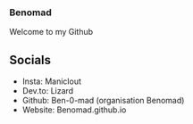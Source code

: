 ### Benomad

Welcome to my Github

## Socials

- Insta: Maniclout
- Dev.to: Lizard
- Github: Ben-0-mad (organisation Benomad)
- Website: Benomad.github.io
